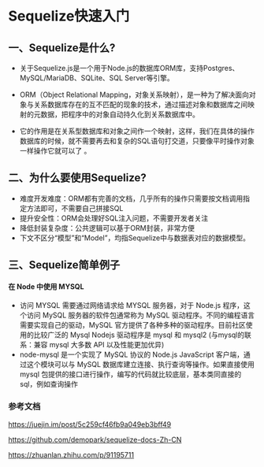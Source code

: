 # Sequelize快速入门

## 一、Sequelize是什么?
* 关于Sequelize.js是一个用于Node.js的数据库ORM库，支持Postgres、MySQL/MariaDB、SQLite、SQL Server等引擎。

* ORM（Object Relational Mapping，对象关系映射），是一种为了解决面向对象与关系数据库存在的互不匹配的现象的技术，通过描述对象和数据库之间映射的元数据，把程序中的对象自动持久化到关系数据库中。
* 它的作用是在关系型数据库和对象之间作一个映射，这样，我们在具体的操作数据库的时候，就不需要再去和复杂的SQL语句打交道，只要像平时操作对象一样操作它就可以了 。



## 二、为什么要使用Sequelize?

* 难度开发难度：ORM都有完善的文档，几乎所有的操作只需要按文档调用指定方法即可，不需要自己拼接SQL
* 提升安全性：ORM会处理好SQL注入问题，不需要开发者关注
* 降低封装复杂度：公共逻辑可以基于ORM封装，非常方便
* 下文不区分“模型”和“Model”，均指Sequelize中与数据表对应的数据模型。


## 三、Sequelize简单例子
#### 在 Node 中使用 MYSQL
* 访问 MYSQL 需要通过网络请求给 MYSQL 服务器，对于 Node.js 程序，这个访问 MySQL 服务器的软件包通常称为 MySQL 驱动程序。不同的编程语言需要实现自己的驱动，MySQL 官方提供了各种多种的驱动程序。目前社区使用的比较广泛的 Mysql Nodejs 驱动程序是 mysql 和 mysql2 (与mysql的联系：兼容 mysql 大多数 API 以及性能更加优异)
* node-mysql 是一个实现了 MySQL 协议的 Node.js JavaScript 客户端，通过这个模块可以与 MySQL 数据库建立连接、执行查询等操作。如果直接使用 mysql 包提供的接口进行操作，编写的代码就比较底层，基本类同直接的 sql，例如查询操作




### 参考文档

https://juejin.im/post/5c259cf46fb9a049eb3bff49

https://github.com/demopark/sequelize-docs-Zh-CN

https://zhuanlan.zhihu.com/p/91195711
